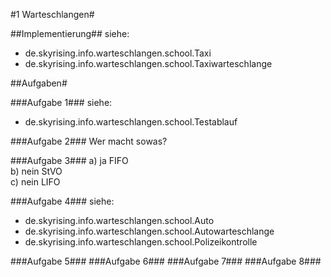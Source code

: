 #1 Warteschlangen#

##Implementierung##
siehe:
* de.skyrising.info.warteschlangen.school.Taxi
* de.skyrising.info.warteschlangen.school.Taxiwarteschlange

##Aufgaben#

###Aufgabe 1###
siehe:
* de.skyrising.info.warteschlangen.school.Testablauf

###Aufgabe 2###
Wer macht sowas?

###Aufgabe 3###
a) ja	FIFO  
b) nein	StVO  
c) nein	LIFO  

###Aufgabe 4###
siehe:
* de.skyrising.info.warteschlangen.school.Auto
* de.skyrising.info.warteschlangen.school.Autowarteschlange
* de.skyrising.info.warteschlangen.school.Polizeikontrolle

###Aufgabe 5###
###Aufgabe 6###
###Aufgabe 7###
###Aufgabe 8###